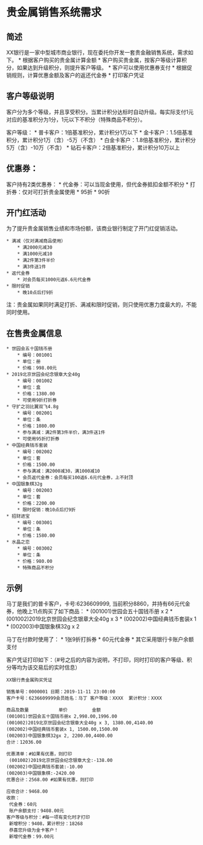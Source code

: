 # 贵金属销售系统需求
## 简述
XX银行是一家中型城市商业银行，现在委托你开发一套贵金融销售系统，需求如下。
	* 根据客户购买的贵金属计算金额
	* 客户购买贵金属，按客户等级计算积分，如果达到升级积分，则提升客户等级。
	* 客户可以使用优惠券支付
	* 根据促销规则，计算优惠金额及客户的返还代金券
	* 打印客户凭证

## 客户等级说明
客户分为多个等级，并且享受积分。当累计积分达标时自动升级。每实际支付1元对应的基准积分为1分，1元以下不积分（特殊商品不积分）。

客户等级：
	* 普卡客户：1倍基准积分，累计积分1万以下
	* 金卡客户：1.5倍基准积分，累计积分1万（含）-5万（不含）
	* 白金卡客户：1.8倍基准积分，累计积分5万（含）-10万（不含）
	* 钻石卡客户：2倍基准积分，累计积分10万以上
	 
## 优惠券：
客户持有2类优惠券：
	* 代金券：可以当现金使用，但代金券抵扣金额不积分
	* 打折券：仅对可打折贵金属使用
	* 95折
	* 90折
	
## 开门红活动
为了提升贵金属销售业绩和市场份额，该商业银行制定了开门红促销活动。

	* 满减（仅对满减商品使用）
		* 满2000元减30
		* 满1000元减10
		* 满2件第3件半价
		* 满3件送1件
	* 返代金券
		* 对会员每买1000元返6.6元代金券
	* 限时促销
		* 晚10点后打9折

注：贵金属如果同时满足打折、满减和限时促销，则只使用优惠力度最大的，不能同时使用。

## 在售贵金属信息
	* 世园会五十国钱币册
		* 编号：001001
		* 单位：册
		* 价格：998.00元
	* 2019北京世园会纪念银章大全40g
		* 编号：001002
		* 单位：盒 
		* 价格：1380.00
		* 可使用9折打折券
	* 守扩之羽比翼双飞4.8g
		* 编号：002001
		* 单位：条
		* 价格：1080.00
		* 参与满减：满2件第3件半价，满3件送1件
		* 可使用95折打折券
	* 中国经典钱币套装
		* 编号：002002
		* 单位：套
		* 价格：1500.00
		* 参与满减：满2000减30，满1000减10
		* 会员返代金券：会员每买100返6.6元代金券，上不封顶
	* 中国银象棋32g 
		* 编号：002003
		* 单位：套
		* 价格：2200.00
		* 限时促销：晚10点后打9折
	* 招财进宝
		* 编号：003001
		* 单位：条
		* 价格：1580.00
	* 水晶之恋
		* 编号：003002
		* 单位：条
		* 价格：980.00
		* 特殊商品不积分

## 示例
马丁是我们的普卡客户，卡号:6236609999, 当前积分8860，并持有66元代金券，他晚上11点购买了如下商品：
	* (001001)世园会五十国钱币册 x 2
	* (001002)2019北京世园会纪念银章大全40g x 3
	* (002002)中国经典钱币套装x 1
	* (002003)中国银象棋32g x 2

马丁在付款时使用了：
	* 1张9折打拆券
	* 60元代金券
	* 其它采用银行卡账户余额支付

客户凭证打印如下：（#号之后的内容为说明，不打印，同时打印的客户等级、积分等均为该交易后的实时信息）

```
XX银行贵金属购买凭证

销售单号：0000001 日期：2019-11-11 23:00:00 
客户卡号：6236609999会员姓名：马丁 客户等级：XXXX  累计积分：XXXX 

商品及数量           单价         金额
(001001)世园会五十国钱币册x 2,998.00,1996.00
(001002)2019北京世园会纪念银章大全40g x 3, 1380.00,4140.00
(002002)中国经典钱币套装x 1, 1500.00,1500.00
(002003)中国银象棋32gx 2, 2200.00,4400.00
合计：12036.00

优惠清单：#如果有优惠，则打印
 (001002)2019北京世园会纪念银章大全:-138.00
(002002)中国经典钱币套装:-10.00
(002003)中国银象棋:-2420.00
优惠合计：2568.00 #如果有优惠，则打印

应收合计：9468.00	
收款：
 代金券：60元
 账户余额支付：9408.00元
客户等级与积分：#每一项有变化时才打印
 新增积分：9408，累计积分：18268 
 恭喜您升级为金卡客户！
 新增代金券：99.00元
```

